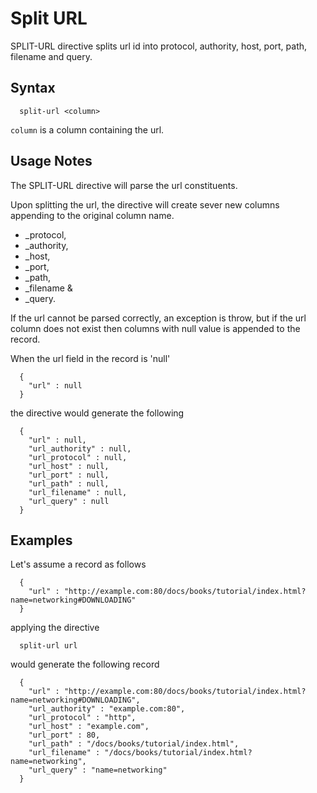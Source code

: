 # Split URL

SPLIT-URL directive splits url id into protocol, authority, host, port, path, filename and query.


## Syntax

```
  split-url <column>
```

```column``` is a column containing the url.

## Usage Notes

The SPLIT-URL directive will parse the url constituents.

Upon splitting the url, the directive will create sever new columns
appending to the original column name.

* <column>_protocol,
* <column>_authority,
* <column>_host,
* <column>_port,
* <column>_path,
* <column>_filename &
* <column>_query.


If the url cannot be parsed correctly, an exception is throw, but if the url column
does not exist then columns with null value is appended to the record.

When the url field in the record is 'null'

```
  {
    "url" : null
  }
```

the directive would generate the following

```
  {
    "url" : null,
    "url_authority" : null,
    "url_protocol" : null,
    "url_host" : null,
    "url_port" : null,
    "url_path" : null,
    "url_filename" : null,
    "url_query" : null
  }
```

## Examples

Let's assume a record as follows

```
  {
    "url" : "http://example.com:80/docs/books/tutorial/index.html?name=networking#DOWNLOADING"
  }
```

applying the directive

```
  split-url url
```

would generate the following record

```
  {
    "url" : "http://example.com:80/docs/books/tutorial/index.html?name=networking#DOWNLOADING",
    "url_authority" : "example.com:80",
    "url_protocol" : "http",
    "url_host" : "example.com",
    "url_port" : 80,
    "url_path" : "/docs/books/tutorial/index.html",
    "url_filename" : "/docs/books/tutorial/index.html?name=networking",
    "url_query" : "name=networking"
  }
```
